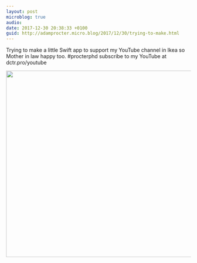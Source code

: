 ```yaml
---
layout: post
microblog: true
audio: 
date: 2017-12-30 20:38:33 +0100
guid: http://adamprocter.micro.blog/2017/12/30/trying-to-make.html
---
```

Trying to make a little Swift app to support my YouTube channel in Ikea so Mother in law happy too. #procterphd subscribe to my YouTube at dctr.pro/youtube

<img src="http://discursive.adamprocter.co.uk/uploads/2017/472c9bb592.jpg" width="600" height="508" />

